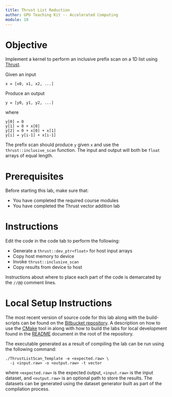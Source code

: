 ```yaml
---
title: Thrust List Reduction
author: GPU Teaching Kit -- Accelerated Computing
module: 10
---
```


# Objective

Implement a kernel to perform an inclusive prefix scan on a 1D list using [Thrust](https://thrust.github.io/).

Given an input

```{.cpp}
x = [x0, x1, x2, ...]
```

Produce an output

```{.cpp}
y = [y0, y1, y2, ...]
```

where

```{.cpp}
y[0] = 0
y[1] = 0 + x[0]
y[2] = 0 + x[0] + x[1]
y[i] = y[i-1] + x[i-1]
```

The prefix scan should produce `y` given `x` and use the `thrust::inclusive_scan` function. The input and output will both be `float` arrays of equal length.

# Prerequisites

Before starting this lab, make sure that:

- You have completed the required course modules
- You have completed the Thrust vector addition lab

# Instructions

Edit the code in the code tab to perform the following:

- Generate a `thrust::dev_ptr<float>` for host input arrays
- Copy host memory to device
- Invoke `thrust::inclusive_scan`
- Copy results from device to host

Instructions about where to place each part of the code is demarcated by the `//@@` comment lines.

# Local Setup Instructions

The most recent version of source code for this lab along with the build-scripts can be found on the [Bitbucket repository](LINKTOLAB). A description on how to use the [CMake](https://cmake.org/) tool in along with how to build the labs for local development found in the [README](LINKTOREADME) document in the root of the repository.

The executable generated as a result of compiling the lab can be run using the following command:

```{.bash}
./ThrustListScan_Template -e <expected.raw> \
  -i <input.raw> -o <output.raw> -t vector
```

where `<expected.raw>` is the expected output, `<input.raw>` is the input dataset, and `<output.raw>` is an optional path to store the results. The datasets can be generated using the dataset generator built as part of the compilation process.
